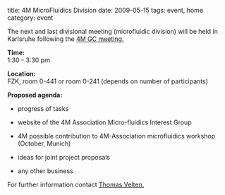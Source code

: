 title: 4M MicroFluidics Division
date: 2009-05-15 
tags: event, home
category: event

The next and last divisional meeting (microfluidic division) will be held in Karlsruhe following the [4M GC meeting.](../event/4M-Governing-Council.html)
<!--break-->


**Time:**  
1:30 - 3:30 pm


**Location:**  
FZK, room 0-441 or room 0-241 (depends on number of participants)


**Proposed agenda:**

- progress of tasks   

- website of the 4M Association Micro-fluidics Interest Group  

- 4M possible contribution to 4M-Association microfluidics workshop (October, Munich)  

- ideas for joint project proposals  

- any other business  

For further information contact [Thomas Velten.](mailto:Thomas.Velten@ibmt.fraunhofer.de)